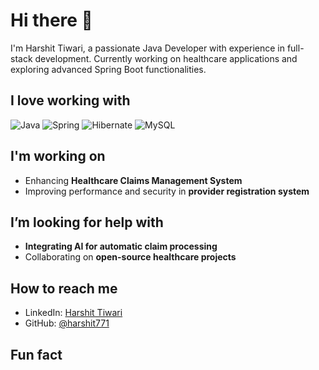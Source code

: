 # Hi there 👋
I'm Harshit Tiwari, a passionate Java Developer with experience in full-stack development. Currently working on healthcare applications and exploring advanced Spring Boot functionalities.

## I love working with
![Java](https://img.shields.io/badge/Java-8-blue) ![Spring](https://img.shields.io/badge/Spring%20Boot-6db33f?style=flat&logo=spring&logoColor=white) ![Hibernate](https://img.shields.io/badge/Hibernate-4f4e53?style=flat&logo=hibernate&logoColor=white) ![MySQL](https://img.shields.io/badge/MySQL-00758f?style=flat&logo=mysql&logoColor=white)

## I'm working on
- Enhancing **Healthcare Claims Management System**  
- Improving performance and security in **provider registration system**  


## I’m looking for help with
- **Integrating AI for automatic claim processing**  
- Collaborating on **open-source healthcare projects**  

## How to reach me
- LinkedIn: [Harshit Tiwari](https://www.linkedin.com/in/harshit-tiwari)
- GitHub: [@harshit771](https://github.com/harshit771)

## Fun fact



